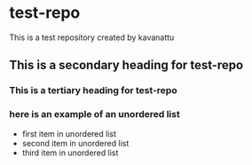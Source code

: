 # test-repo
This is a test repository created by kavanattu

## This is a secondary heading for test-repo
### This is a tertiary heading for test-repo

### here is an example of an unordered list

* first item in unordered list
* second item in unordered list
* third item in unordered list
